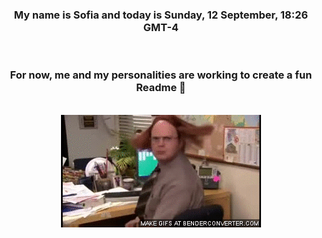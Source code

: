 


<div align="center">
<h3 >My name is Sofia and today is Sunday, 12 September, 18:26 GMT-4</h3><br>
<h3 >For now, me and my personalities are working to create a fun Readme 👋
</h3><br>
<img src='img/dwight.gif' alt='working...'/>
</div>
